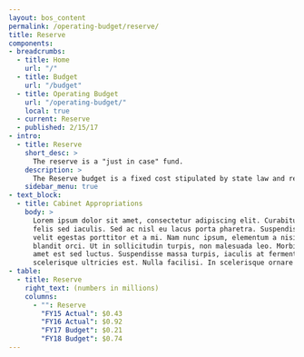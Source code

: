 ```yaml
---
layout: bos_content
permalink: /operating-budget/reserve/
title: Reserve
components:
- breadcrumbs:
  - title: Home
    url: "/"
  - title: Budget
    url: "/budget"
  - title: Operating Budget
    url: "/operating-budget/"
    local: true
  - current: Reserve
  - published: 2/15/17
- intro:
  - title: Reserve
    short_desc: >
      The reserve is a "just in case" fund.
    description: >
      The Reserve budget is a fixed cost stipulated by state law and requires the City of Boston to maintain a reserve on its balance sheet of 2.5% of the prior year appropriations, not including the School Department. The current balance of this reserve is $30.6 million and the City is required to budget $740,000 in FY17 to meet reserve requirements. The reserve can be used to provide for extraordinary and unforeseen expenditures and the Mayor may make drafts or transfers against this fund with City Council approval after June first of each fiscal year. Since the establishment of this reserve, the City has yet to make any drafts or transfers from the reserve.
    sidebar_menu: true
- text_block:
  - title: Cabinet Appropriations
    body: >
      Lorem ipsum dolor sit amet, consectetur adipiscing elit. Curabitur suscipit id
      felis sed iaculis. Sed ac nisl eu lacus porta pharetra. Suspendisse a tortor vel
      velit egestas porttitor et a mi. Nam nunc ipsum, elementum a nisi nec, scelerisque
      blandit orci. Ut in sollicitudin turpis, non malesuada leo. Morbi vehicula sit
      amet est sed luctus. Suspendisse massa turpis, iaculis at fermentum placerat,
      scelerisque ultricies est. Nulla facilisi. In scelerisque ornare tincidunt.
- table:
  - title: Reserve
    right_text: (numbers in millions)
    columns:
      - "": Reserve
        "FY15 Actual": $0.43
        "FY16 Actual": $0.92
        "FY17 Budget": $0.21
        "FY18 Budget": $0.74
---
```

